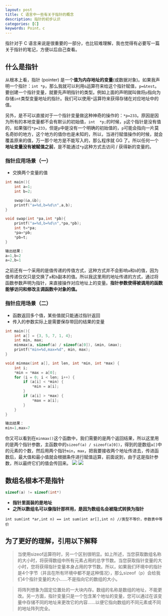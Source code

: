 ```yaml
---
layout: post
title: C 语言中一些有关于指针的概念
description: 指针的初步认识
categories: [C]
keywords: Point，c
---
```


指针对于 C 语言来说是很重要的一部分，也比较难理解，我也觉得有必要写一篇关于指针的笔记，方便以后自己查看。
## 什么是指针

从根本上看，指针 (pointer) 是一个**值为内存地址的变量**(或数据对象)。如果我声明一个指针：`int *p`，那么我就可以利用`&`运算符来给这个指针赋值，`p=&test`。要创建一个指针变量，就要先声明指针的类型。例如上面的声明就叫做将`p`指向为存储`int`类型变量地址的指针。我们可以使用`*`运算符来获得存储在对应地址中的值。

另外，是不可以直接对于一个指针变量做这种神奇的操作的：`*p=233`。原因是因为所有的本地变量都不会有默认的初始值，`int  *p;`的时候，`p`这个指针是没有值的，如果强行`*p=233`，但是`p`中是没有一个明确的初始值的，`p`可能会指向一片莫名奇妙的地方，这个地方的值你也是未知的，所以，当进行赋值操作的时候，就会覆盖原来的值，万一那个地方是不能写入的，那么程序就 GG 了。所以任何一个**地址变量没有被赋值之前**，是不能通过`*p`这种方式去访问 / 获得新的变量的。


### 指针应用场景（一）

- 交换两个变量的值

```c
int main(){
    int a=1;
    int b=2;

    swap(&a,&b);
    printf("a=%d,b=%d\n",a,b);
}

void swap(int *pa,int *pb){
    printf("a=%d,b=%d\n",*pa,*pb);
    int t=*pa;
    *pa=*pb;
    *pb=t;
}

输出结果：
a=1,b=2
a=2,b=1
```

之前还有一个采用的是值传递的传值方式，这种方式并不会影响`a`和`b`的值，因为值传递仅仅只是交换了`a`和`b`副本的值。所以我这里用的地址传递的方式，通过将函数参数声明为指针，来直接操作对应地址上的变量。**指针参数使得被调用的函数能够访问和修改主调函数中对象的值。**

### 指针应用场景（二）

- 函数返回多个值，某些值就只能通过指针返回
- 传入的参数实际上是需要保存带回的结果的变量

```c
int main(){
    int a[] = {3, 5, 7, 1, 4};
    int min, max;
    minmax(a, sizeof(a) / sizeof(a[0]), &min, &max);
    printf("min=%d,max=%d", min, max);
}

void minmax(int a[], int len, int *min, int *max) {
    int i;
    *min = *max = a[0];
    for (i = 0; i < len; i++) {
        if (a[i] < *min) {
            *min = a[i];
        }
        if (a[i] > *max) {
            *max = a[i];
        }
    }
}

输出结果：
min=1,max=7
```

你又可以看到在`minmax()`这个函数中，我们需要的是两个返回结果，所以这里用的是两个指针参数，主函数中的`sizeof(a) / sizeof(a[0])`，得到的是数组`a[]`中的元素的个数，然后用两个指针`min`，`max`，把我要接收两个地址传进去，传进函数后，最大值和最小值就会根据条件进行赋值运算，前面说到，由于这是指针参数，所以最终它们的值会传回来。
![](http://oupts1mhp.bkt.clouddn.com/TIM%E6%88%AA%E5%9B%BE20180403202544.jpg)
![](http://oupts1mhp.bkt.clouddn.com/TIM%E6%88%AA%E5%9B%BE20180403203111.jpg)

## 数组名根本不是指针

```c
sizeof(a) != sizeof(int*)
```

- **指针里面装的是地址**
- **之所以数组名可以像指针那样用，是因为数组名会被隐式转换为指针**

```
int sum(int *ar,int n) == int sum(int ar[],int n) //类型不等价，参数表中等价
```

## 为了更好的理解，引用以下解释

> 当使用sizeof运算符时，另一个区别很明显。如上所述，当您获取数组名称的大小时，将获得数组中所有元素占用的总字节数。当您获取指针变量的大小时，您将获得指针变量本身占用的字节数。所以，如果我们环境中的指针是4个字节（并且在所有环境中都不是这种情况），那么sizeof（p）会给我们4个指针变量的大小......不是指向它的数组的大小。

> 将阵列想象为固定位置处的一大块内存。数组的名称是数组的地址，不能更改。另一方面，指针变量只是一个包含某个地址的变量，您可以通过在该变量中存储不同的地址来更改它的内容......以便它指向数组的不同元素或不同的地址阵列完全。




